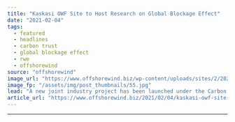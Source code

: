 ```yaml
---
title: "Kaskasi OWF Site to Host Research on Global Blockage Effect"
date: "2021-02-04"
tags: 
  - featured
  - headlines
  - carbon trust
  - global blockage effect
  - rwe
  - offshorewind
source: "offshorewind"
image_url: "https://www.offshorewind.biz/wp-content/uploads/sites/2/2021/02/RWE_German-Bight.jpg"
image_fp: "/assets/img/post_thumbnails/55.jpg"
lead: "A new joint industry project has been launched under the Carbon Trust&#8217;s Offshore Wind"
article_url: "https://www.offshorewind.biz/2021/02/04/kaskasi-owf-site-to-host-research-on-global-blockage-effect/"
---
```


---
